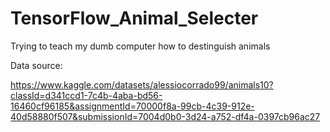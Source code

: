 # TensorFlow_Animal_Selecter
Trying to teach my dumb computer how to destinguish animals


Data source:

https://www.kaggle.com/datasets/alessiocorrado99/animals10?classId=d341ccd1-7c4b-4aba-bd56-16460cf96185&assignmentId=70000f8a-99cb-4c39-912e-40d58880f507&submissionId=7004d0b0-3d24-a752-df4a-0397cb96ac27

